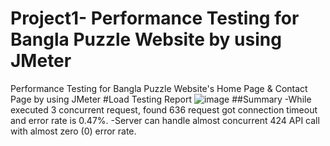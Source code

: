 # Project1- Performance Testing for Bangla Puzzle Website by using JMeter
Performance Testing for Bangla Puzzle Website's Home Page &amp; Contact Page by using JMeter
#Load Testing Report
![image](https://github.com/user-attachments/assets/02486c52-0ce9-49db-8172-28ee79e7dfee)
##Summary
-While executed 3 concurrent request, found 636 request got connection timeout and error rate is 0.47%.
-Server can handle almost concurrent 424 API call with almost zero (0) error rate.
